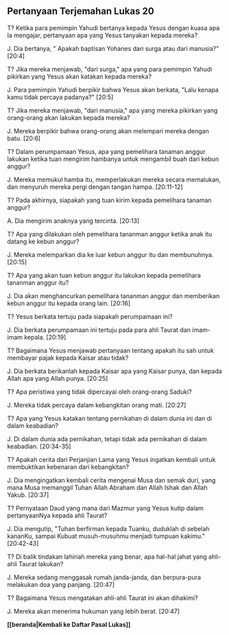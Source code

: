 ﻿## Pertanyaan Terjemahan Lukas 20 ##

T? Ketika para pemimpin Yahudi bertanya kepada Yesus dengan kuasa apa Ia mengajar, pertanyaan apa yang Yesus tanyakan kepada mereka?

J. Dia bertanya, " Apakah baptisan Yohanes dari surga atau dari manusia?" [20:4]

T? Jika mereka menjawab, "dari surga," apa yang para pemimpin Yahudi pikirkan yang Yesus akan katakan kepada mereka?

J. Para pemimpin Yahudi berpikir bahwa Yesus akan berkata, "Lalu kenapa kamu tidak percaya padanya?" [20:5]

T? Jika mereka menjawab, "dari manusia," apa yang mereka pikirkan yang orang-orang akan lakukan kepada mereka?

J. Mereka berpikir bahwa orang-orang akan melempari mereka dengan batu. [20:6]

T? Dalam perumpamaan Yesus, apa yang pemelihara tanaman anggur lakukan ketika tuan mengirim hambanya untuk mengambil buah dari kebun anggur?

J. Mereka memukul hamba itu, memperlakukan mereka secara memalukan, dan menyuruh mereka pergi dengan tangan hampa. [20:11-12]

T? Pada akhirnya, siapakah yang tuan kirim kepada pemelihara tanaman anggur?

A. Dia mengirim anaknya yang tercinta. [20:13]

T? Apa yang dilakukan oleh pemelihara tananman anggur ketika anak itu datang ke kebun anggur?

J. Mereka melemparkan dia ke luar kebun anggur itu dan membunuhnya. [20:15]

T? Apa yang akan tuan kebun anggur itu lakukan kepada pemelihara tananman anggur itu?

J. Dia akan menghancurkan pemelihara tananman anggur dan memberikan kebun anggur itu kepada orang lain. [20:16]

T? Yesus berkata tertuju pada siapakah perumpamaan ini?

J. Dia berkata perumpamaan ini tertuju pada para ahli Taurat dan imam-imam kepala. [20:19]

T? Bagaimana Yesus menjawab pertanyaan tentang apakah itu sah untuk membayar pajak kepada Kaisar atau tidak?

J. Dia berkata berikanlah kepada Kaisar apa yang Kaisar punya, dan kepada Allah apa yang Allah punya. [20:25]

T? Apa peristiwa yang tidak dipercayai oleh orang-orang Saduki?

J. Mereka tidak percaya dalam kebangkitan orang mati. [20:27]

T? Apa yang Yesus katakan tentang pernikahan di dalam dunia ini dan di dalam keabadian?

J. Di dalam dunia ada pernikahan, tetapi tidak ada pernikahan di dalam keabadian. [20:34-35]

T? Apakah cerita dari Perjanjian Lama yang Yesus ingatkan kembali untuk membuktikan kebenaran dari kebangkitan?

J. Dia mengingatkan kembali cerita mengenai Musa dan semak duri, yang mana Musa memanggil Tuhan Allah Abraham dan Allah Ishak dan Allah Yakub. [20:37]

T? Pernyataan Daud yang mana dari Mazmur yang Yesus kutip dalam pertanyaanNya kepada ahli Taurat?

J. Dia mengutip, "Tuhan berfirman kepada Tuanku, duduklah di sebelah kananKu, sampai Kubuat musuh-musuhmu menjadi tumpuan kakimu." [20:42-43]

T? Di balik tindakan lahiriah mereka yang benar, apa hal-hal jahat yang ahli-ahli Taurat lakukan?

J. Mereka sedang menggasak rumah janda-janda, dan berpura-pura melakukan doa yang panjang. [20:47]

T? Bagaimana Yesus mengatakan ahli-ahli Taurat ini akan dihakimi?

J. Mereka akan menerima hukuman yang lebih berat. [20:47]

__[[beranda|Kembali ke Daftar Pasal Lukas]]__

